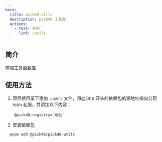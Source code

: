 ```yaml
---
hero:
  title: pick48-utils
  description: pick48 工具库
  actions:
    - text: 开始
      link: /utils
---
```


## 简介

前端工具函数库

## 使用方法

1. 项目根目录下添加 `.npmrc` 文件，将@ljmp 开头的依赖包的源地址指向公司 npm 私服，并添加以下内容：

```text
    @pick48:registry=`地址`
```

2. 安装依赖包

```shell
  pnpm add @pick48/pick48-utils
```
